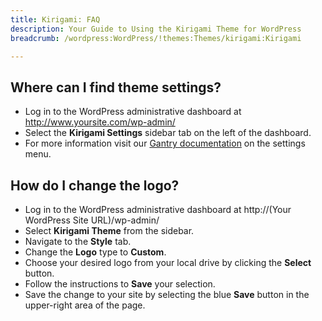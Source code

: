 ```yaml
---
title: Kirigami: FAQ
description: Your Guide to Using the Kirigami Theme for WordPress
breadcrumb: /wordpress:WordPress/!themes:Themes/kirigami:Kirigami

---
```


Where can I find theme settings?
-----
* Log in to the WordPress administrative dashboard at http://www.yoursite.com/wp-admin/
* Select the **Kirigami Settings** sidebar tab on the left of the dashboard.
* For more information visit our [Gantry documentation][gantry] on the settings menu.

How do I change the logo?
-----

* Log in to the WordPress administrative dashboard at http://(Your WordPress Site URL)/wp-admin/
* Select **Kirigami Theme** from the sidebar.
* Navigate to the **Style** tab.
* Change the **Logo** type to **Custom**.
* Choose your desired logo from your local drive by clicking the **Select** button.
* Follow the instructions to **Save** your selection.
* Save the change to your site by selecting the blue **Save** button in the upper-right area of the page.

[gantry]: http://gantry-framework.org/documentation/wordpress/configure/